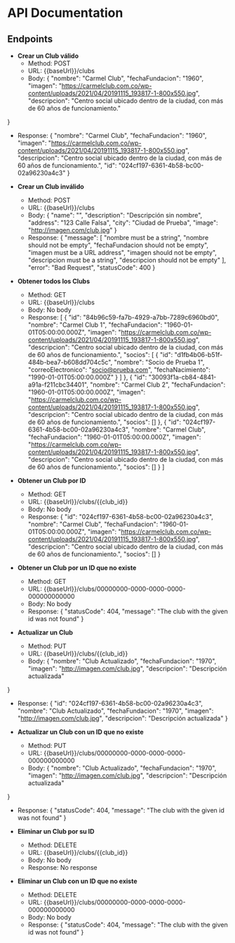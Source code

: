 # API Documentation
## Endpoints
- **Crear un Club válido**
  - Method: POST
  - URL: {{baseUrl}}/clubs
  - Body: {
    "nombre": "Carmel Club",
    "fechaFundacion": "1960",
    "imagen": "https://carmelclub.com.co/wp-content/uploads/2021/04/20191115_193817-1-800x550.jpg",
    "descripcion": "Centro social ubicado dentro de la ciudad, con más de 60 años de funcionamiento."

}
  - Response: {
    "nombre": "Carmel Club",
    "fechaFundacion": "1960",
    "imagen": "https://carmelclub.com.co/wp-content/uploads/2021/04/20191115_193817-1-800x550.jpg",
    "descripcion": "Centro social ubicado dentro de la ciudad, con más de 60 años de funcionamiento.",
    "id": "024cf197-6361-4b58-bc00-02a96230a4c3"
}

- **Crear un Club inválido**
  - Method: POST
  - URL: {{baseUrl}}/clubs
  - Body: {
  "name": "",
  "description": "Descripción sin nombre",
  "address": "123 Calle Falsa",
  "city": "Ciudad de Prueba",
  "image": "http://imagen.com/club.jpg"
}
  - Response: {
    "message": [
        "nombre must be a string",
        "nombre should not be empty",
        "fechaFundacion should not be empty",
        "imagen must be a URL address",
        "imagen should not be empty",
        "descripcion must be a string",
        "descripcion should not be empty"
    ],
    "error": "Bad Request",
    "statusCode": 400
}

- **Obtener todos los Clubs**
  - Method: GET
  - URL: {{baseUrl}}/clubs
  - Body: No body
  - Response: [
    {
        "id": "84b96c59-fa7b-4929-a7bb-7289c6960bd0",
        "nombre": "Carmel Club 1",
        "fechaFundacion": "1960-01-01T05:00:00.000Z",
        "imagen": "https://carmelclub.com.co/wp-content/uploads/2021/04/20191115_193817-1-800x550.jpg",
        "descripcion": "Centro social ubicado dentro de la ciudad, con más de 60 años de funcionamiento.",
        "socios": [
            {
                "id": "d1fb4b06-b51f-484b-bea7-b608dd704c5c",
                "nombre": "Socio de Prueba 1",
                "correoElectronico": "socio@prueba.com",
                "fechaNacimiento": "1990-01-01T05:00:00.000Z"
            }
        ]
    },
    {
        "id": "30093f1a-cb84-4841-a91a-f211cbc34401",
        "nombre": "Carmel Club 2",
        "fechaFundacion": "1960-01-01T05:00:00.000Z",
        "imagen": "https://carmelclub.com.co/wp-content/uploads/2021/04/20191115_193817-1-800x550.jpg",
        "descripcion": "Centro social ubicado dentro de la ciudad, con más de 60 años de funcionamiento.",
        "socios": []
    },
    {
        "id": "024cf197-6361-4b58-bc00-02a96230a4c3",
        "nombre": "Carmel Club",
        "fechaFundacion": "1960-01-01T05:00:00.000Z",
        "imagen": "https://carmelclub.com.co/wp-content/uploads/2021/04/20191115_193817-1-800x550.jpg",
        "descripcion": "Centro social ubicado dentro de la ciudad, con más de 60 años de funcionamiento.",
        "socios": []
    }
]

- **Obtener un Club por ID**
  - Method: GET
  - URL: {{baseUrl}}/clubs/{{club_id}}
  - Body: No body
  - Response: {
    "id": "024cf197-6361-4b58-bc00-02a96230a4c3",
    "nombre": "Carmel Club",
    "fechaFundacion": "1960-01-01T05:00:00.000Z",
    "imagen": "https://carmelclub.com.co/wp-content/uploads/2021/04/20191115_193817-1-800x550.jpg",
    "descripcion": "Centro social ubicado dentro de la ciudad, con más de 60 años de funcionamiento.",
    "socios": []
}

- **Obtener un Club por un ID que no existe**
  - Method: GET
  - URL: {{baseUrl}}/clubs/00000000-0000-0000-0000-000000000000
  - Body: No body
  - Response: {
    "statusCode": 404,
    "message": "The club with the given id was not found"
}

- **Actualizar un Club**
  - Method: PUT
  - URL: {{baseUrl}}/clubs/{{club_id}}
  - Body: {
  "nombre": "Club Actualizado",
  "fechaFundacion": "1970",
  "imagen": "http://imagen.com/club.jpg",
  "descripcion": "Descripción actualizada"

}
  - Response: {
    "id": "024cf197-6361-4b58-bc00-02a96230a4c3",
    "nombre": "Club Actualizado",
    "fechaFundacion": "1970",
    "imagen": "http://imagen.com/club.jpg",
    "descripcion": "Descripción actualizada"
}

- **Actualizar un Club con un ID que no existe**
  - Method: PUT
  - URL: {{baseUrl}}/clubs/00000000-0000-0000-0000-000000000000
  - Body: {
  "nombre": "Club Actualizado",
  "fechaFundacion": "1970",
  "imagen": "http://imagen.com/club.jpg",
  "descripcion": "Descripción actualizada"

}
  - Response: {
    "statusCode": 404,
    "message": "The club with the given id was not found"
}

- **Eliminar un Club por su ID**
  - Method: DELETE
  - URL: {{baseUrl}}/clubs/{{club_id}}
  - Body: No body
  - Response: No response

- **Eliminar un Club con un ID que no existe**
  - Method: DELETE
  - URL: {{baseUrl}}/clubs/00000000-0000-0000-0000-000000000000
  - Body: No body
  - Response: {
    "statusCode": 404,
    "message": "The club with the given id was not found"
}

